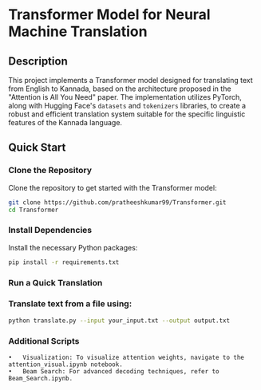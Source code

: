 # Transformer Model for Neural Machine Translation

## Description
This project implements a Transformer model designed for translating text from English to Kannada, based on the architecture proposed in the "Attention is All You Need" paper. The implementation utilizes PyTorch, along with Hugging Face's `datasets` and `tokenizers` libraries, to create a robust and efficient translation system suitable for the specific linguistic features of the Kannada language.

## Quick Start

### Clone the Repository
Clone the repository to get started with the Transformer model:
```bash
git clone https://github.com/pratheeshkumar99/Transformer.git
cd Transformer

```

### Install Dependencies
Install the necessary Python packages:
```bash
pip install -r requirements.txt
```
### Run a Quick Translation

### Translate text from a file using:

```bash
python translate.py --input your_input.txt --output output.txt
```

### Additional Scripts
	•	Visualization: To visualize attention weights, navigate to the attention_visual.ipynb notebook.
	•	Beam Search: For advanced decoding techniques, refer to Beam_Search.ipynb.


